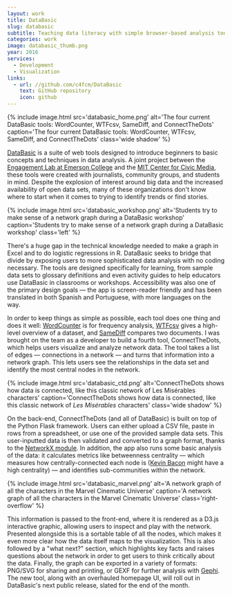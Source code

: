 ```yaml
---
layout: work
title: DataBasic
slug: databasic
subtitle: Teaching data literacy with simple browser-based analysis tools
categories: work
image: databasic_thumb.png
year: 2016
services:
  - Development
  - Visualization
links:
  - url: //github.com/c4fcm/DataBasic
    text: GitHub repository
    icon: github
---
```


{% include image.html src='databasic_home.png' alt='The four current DataBasic tools: WordCounter, WTFcsv, SameDiff, and ConnectTheDots' caption='The four current DataBasic tools: WordCounter, WTFcsv, SameDiff, and ConnectTheDots' class='wide shadow' %}

<a href="//www.databasic.io">DataBasic</a> is a suite of web tools designed to introduce beginners to basic concepts and techniques in data analysis. A joint project between the <a href="//elab.emerson.edu">Engagement Lab at Emerson College</a> and the <a href="//civic.mit.edu">MIT Center for Civic Media</a>, these tools were created with journalists, community groups, and students in mind. Despite the explosion of interest around big data and the increased availability of open data sets, many of these organizations don't know where to start when it comes to trying to identify trends or find stories.

{% include image.html src='databasic_workshop.png' alt='Students try to make sense of a network graph during a DataBasic workshop' caption='Students try to make sense of a network graph during a DataBasic workshop' class='left' %}

There's a huge gap in the technical knowledge needed to make a graph in Excel and to do logistic regressions in R. DataBasic seeks to bridge that divide by exposing users to more sophisticated data analysis with no coding necessary. The tools are designed specifically for learning, from sample data sets to glossary definitions and even activity guides to help educators use DataBasic in classrooms or workshops. Accessibility was also one of the primary design goals — the app is screen-reader friendly and has been translated in both Spanish and Portuguese, with more languages on the way.

In order to keep things as simple as possible, each tool does one thing and does it well: <a href="//www.databasic.io/en/wordcounter/">WordCounter</a> is for frequency analysis, <a href="//www.databasic.io/en/wtfcsv/">WTFcsv</a> gives a high-level overview of a dataset, and <a href="//www.databasic.io/en/samediff/">SameDiff</a> compares two documents. I was brought on the team as a developer to build a fourth tool, ConnectTheDots, which helps users visualize and analyze network data. The tool takes a list of edges — connections in a network — and turns that information into a network graph. This lets users see the relationships in the data set and identify the most central nodes in the network.

{% include image.html src='databasic_ctd.png' alt='ConnectTheDots shows how data is connected, like this classic network of Les Misérables characters' caption='ConnectTheDots shows how data is connected, like this classic network of <em>Les Misérables</em> characters' class='wide shadow' %}

On the back-end, ConnectTheDots (and all of DataBasic) is built on top of the Python Flask framework. Users can either upload a CSV file, paste in rows from a spreadsheet, or use one of the provided sample data sets. This user-inputted data is then validated and converted to a graph format, thanks to the <a href="//networkx.github.io/">NetworkX module</a>. In addition, the app also runs some basic analysis of the data: it calculates metrics like betweenness centrality — which measures how centrally-connected each node is (<a href="//en.wikipedia.org/wiki/Six_Degrees_of_Kevin_Bacon">Kevin Bacon</a> might have a high centrality) — and identifies sub-communities within the network.

{% include image.html src='databasic_marvel.png' alt='A network graph of all the characters in the Marvel Cinematic Universe' caption='A network graph of all the characters in the Marvel Cinematic Universe' class='right-overflow' %}

This information is passed to the front-end, where it is rendered as a D3.js interactive graphic, allowing users to inspect and play with the network. Presented alongside this is a sortable table of all the nodes, which makes it even more clear how the data itself maps to the visualization. This is also followed by a "what next?" section, which highlights key facts and raises questions about the network in order to get users to think critically about the data. Finally, the graph can be exported in a variety of formats: PNG/SVG for sharing and printing, or GEXF for further analysis with <a href="//gephi.org">Gephi</a>. The new tool, along with an overhauled homepage UI, will roll out in DataBasic's next public release, slated for the end of the month.
